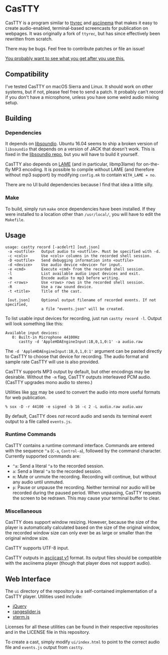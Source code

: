 # CasTTY

CasTTY is a program similar to [ttyrec](http://0xcc.net/ttyrec/) and
[asciinema](https://github.com/asciinema/asciinema) that makes it easy to
create audio-enabled, terminal-based screencasts for publication on webpages.
It was originally a fork of `ttyrec`, but has since effectively been
rewritten from scratch.

There may be bugs. Feel free to contribute patches or file an issue!

[You probably want to see what you get after you use this.](https://9vx.org/~dho/term/index.html)

## Compatibility

I've tested CasTTY on macOS Sierra and Linux. It should work on other systems,
but if not, please feel free to send a patch. It probably can't record if you
don't have a microphone, unless you have some weird audio mixing setup.

## Building

### Dependencies 

It depends on [libsoundio](http://libsound.io/). Ubuntu 16.04 seems to ship a
broken version of `libsoundio` that depends on a version of JACK that doesn't
work. This is fixed in the [libsoundio repo](https://github.com/andrewrk/libsoundio),
but you will have to build it yourself.

CasTTY also depends on [LAME](http://lame.sourceforge.net/) (and in particular,
libmp3lame) for on-the-fly MP3 encoding. It is possible to compile without LAME
(and therefore without mp3 support) by modifying `config.mk` to contain 
`WITH_LAME = no`.

There are no UI build dependencies because I find that idea a little silly.

### Make

To build, simply run `make` once dependencies have been installed. If they were
installed to a location other than `/usr/local/`, you will have to edit the
`Makefile`. 

## Usage

    usage: castty record [-acdelrt] [out.json]
     -a <outfile>   Output audio to <outfile>. Must be specified with -d.
     -c <cols>      Use <cols> columns in the recorded shell session.
     -D <outfile>   Send debugging information into <outfile>
     -d <device>    Use audio device <device> for input.
     -e <cmd>       Execute <cmd> from the recorded shell session.
     -l             List available audio input devices and exit.
     -m             Encode audio to mp3 before writing.
     -r <rows>      Use <rows> rows in the recorded shell session.
     -R             Use a raw sound device.
     -t <title>     Title of the cast.
    
     [out.json]     Optional output filename of recorded events. If not specified,
                    a file "events.json" will be created.

To list usable input devices for recording, just run `castty record -l`. Output will
look something like this:

    Available input devices:
       0: Built-in Microphone 44100Hz
          castty -d 'AppleHDAEngineInput:1B,0,1,0:1' -a audio.raw

The `-d 'AppleHDAEngineInput:1B,0,1,0:1'` argument can be pasted directly to
CasTTY to choose that device for recording. The audio format and sample rate
CasTTY will use is also provided.

CasTTY supports MP3 output by default, but other encodings may be desirable.
Without the `-m` flag, CasTTY outputs interleaved PCM audio. (CasTTY upgrades
mono audio to stereo.)

Utilities like [sox](http://sox.sourceforge.net/) may be used to convert the
audio into more useful formats for web publication.

    % sox -D -r 44100 -e signed -b 16 -c 2 -L audio.raw audio.wav

By default, CasTTY does _not_ record audio and sends its terminal event output
to a file called `events.js`.

### Runtime Commands

CasTTY contains a runtime command interface. Commands are entered with the
sequence `^a` (`C-a`, `Control-a`), followed by the command character.
Currently supported commands are:

 * `^a`: Send a literal `^a` to the recorded session.
 * `a`: Send a literal `^a` to the recorded session.
 * `m`: Mute or unmute the recording. Recording will continue, but without any
   audio until unmuted.
 * `p`: Pause or unpause the recording. Neither terminal nor audio will be
   recorded during the paused period. When unpausing, CasTTY requests the
   screen to be redrawn. This may cause your terminal buffer to clear.

### Miscellaneous

CasTTY does support window resizing. However, because the size of the player
is automatically calculated based on the size of the original window, the
recorded window size can only ever be as large or smaller than the original
window size.

CasTTY supports UTF-8 input.

CasTTY outputs in
[asciicast v1](https://github.com/asciinema/asciinema/blob/master/doc/asciicast-v1.md)
format. Its output files should be compatible with the asciinema player
(though that player does not support audio).

## Web Interface

The `ui` directory of the repository is a self-contained implementation of a
CasTTY player. Utilities used include:

 * [jQuery](https://jquery.com/)
 * [rangeslider.js](https://github.com/andreruffert/rangeslider.js)
 * [xterm.js](https://github.com/sourcelair/xterm.js)

Licenses for all these utilities can be found in their respective repositories
and in the LICENSE file in this repository.

To create a cast, simply modify `ui/index.html` to point to the correct audio
file and `events.js` output from `castty`.
